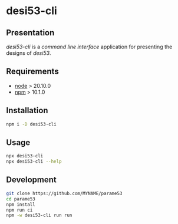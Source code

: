 desi53-cli
==========


Presentation
------------

*desi53-cli* is a *command line interface* application for presenting the designs of *desi53*.


Requirements
------------

- [node](https://nodejs.org) > 20.10.0
- [npm](https://docs.npmjs.com/cli) > 10.1.0


Installation
------------

```bash
npm i -D desi53-cli
```


Usage
-----

```bash
npx desi53-cli
npx desi53-cli --help
```


Development
-----------

```bash
git clone https://github.com/MYNAME/parame53
cd parame53
npm install
npm run ci
npm -w desi53-cli run run
```

